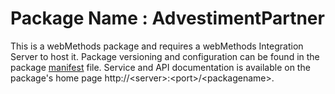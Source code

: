 # Package Name : AdvestimentPartner
This is a webMethods package and requires a webMethods Integration Server to host it. Package versioning and configuration can be found in the package [manifest](./AdvestimentPartner/manifest.v3) file. Service and API documentation is available on the package's home page http://&lt;server&gt;:&lt;port&gt;/&lt;packagename>.